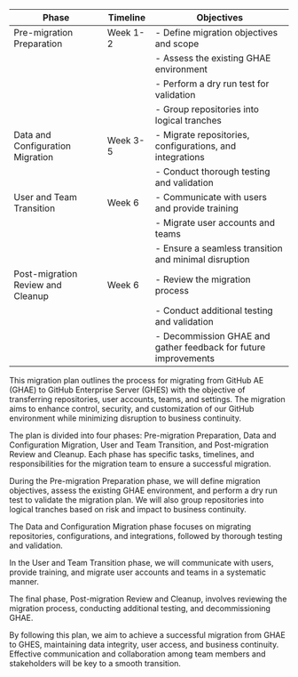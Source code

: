 | Phase                                | Timeline       | Objectives                                                     |
| ------------------------------------ | -------------- | -------------------------------------------------------------- |
| Pre-migration Preparation            | Week 1-2       | - Define migration objectives and scope                        |
|                                     |                | - Assess the existing GHAE environment                          |
|                                     |                | - Perform a dry run test for validation                        |
|                                     |                | - Group repositories into logical tranches                      |
| Data and Configuration Migration     | Week 3-5       | - Migrate repositories, configurations, and integrations       |
|                                     |                | - Conduct thorough testing and validation                      |
| User and Team Transition             | Week 6         | - Communicate with users and provide training                   |
|                                     |                | - Migrate user accounts and teams                              |
|                                     |                | - Ensure a seamless transition and minimal disruption           |
| Post-migration Review and Cleanup    | Week 6         | - Review the migration process                                 |
|                                     |                | - Conduct additional testing and validation                    |
|                                     |                | - Decommission GHAE and gather feedback for future improvements |



This migration plan outlines the process for migrating from GitHub AE (GHAE) to GitHub Enterprise Server (GHES) with the objective of transferring repositories, user accounts, teams, and settings. The migration aims to enhance control, security, and customization of our GitHub environment while minimizing disruption to business continuity.

The plan is divided into four phases: Pre-migration Preparation, Data and Configuration Migration, User and Team Transition, and Post-migration Review and Cleanup. Each phase has specific tasks, timelines, and responsibilities for the migration team to ensure a successful migration.

During the Pre-migration Preparation phase, we will define migration objectives, assess the existing GHAE environment, and perform a dry run test to validate the migration plan. We will also group repositories into logical tranches based on risk and impact to business continuity.

The Data and Configuration Migration phase focuses on migrating repositories, configurations, and integrations, followed by thorough testing and validation.

In the User and Team Transition phase, we will communicate with users, provide training, and migrate user accounts and teams in a systematic manner.

The final phase, Post-migration Review and Cleanup, involves reviewing the migration process, conducting additional testing, and decommissioning GHAE.

By following this plan, we aim to achieve a successful migration from GHAE to GHES, maintaining data integrity, user access, and business continuity. Effective communication and collaboration among team members and stakeholders will be key to a smooth transition.
